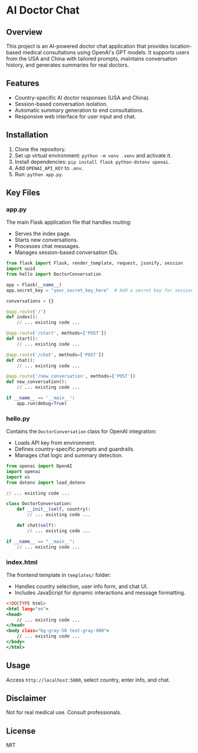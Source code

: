 # AI Doctor Chat

## Overview

This project is an AI-powered doctor chat application that provides location-based medical consultations using OpenAI's GPT models. It supports users from the USA and China with tailored prompts, maintains conversation history, and generates summaries for real doctors.

## Features
- Country-specific AI doctor responses (USA and China).
- Session-based conversation isolation.
- Automatic summary generation to end consultations.
- Responsive web interface for user input and chat.

## Installation
1. Clone the repository.
2. Set up virtual environment: `python -m venv .venv` and activate it.
3. Install dependencies: `pip install flask python-dotenv openai`.
4. Add `OPENAI_API_KEY` to `.env`.
5. Run: `python app.py`.

## Key Files

### app.py
The main Flask application file that handles routing:
- Serves the index page.
- Starts new conversations.
- Processes chat messages.
- Manages session-based conversation IDs.

```python:%2FUsers%2Fjackfang%2FDesktop%2FAI%20Project%20%2Fapp.py
from flask import Flask, render_template, request, jsonify, session
import uuid
from hello import DoctorConversation

app = Flask(__name__)
app.secret_key = "your_secret_key_here"  # Add a secret key for session management

conversations = {}

@app.route('/')
def index():
    // ... existing code ...

@app.route('/start', methods=['POST'])
def start():
    // ... existing code ...

@app.route('/chat', methods=['POST'])
def chat():
    // ... existing code ...

@app.route('/new_conversation', methods=['POST'])
def new_conversation():
    // ... existing code ...

if __name__ == '__main__':
    app.run(debug=True)
```

### hello.py
Contains the `DoctorConversation` class for OpenAI integration:
- Loads API key from environment.
- Defines country-specific prompts and guardrails.
- Manages chat logic and summary detection.

```python:%2FUsers%2Fjackfang%2FDesktop%2FAI%20Project%20%2Fhello.py
from openai import OpenAI
import openai
import os
from dotenv import load_dotenv

// ... existing code ...

class DoctorConversation:
    def __init__(self, country):
        // ... existing code ...

    def chat(self):
        // ... existing code ...

if __name__ == "__main__":
    // ... existing code ...
```

### index.html
The frontend template in `templates/` folder:
- Handles country selection, user info form, and chat UI.
- Includes JavaScript for dynamic interactions and message formatting.

```html:%2FUsers%2Fjackfang%2FDesktop%2FAI%20Project%20%2Ftemplates%2Findex.html
<!DOCTYPE html>
<html lang="en">
<head>
    // ... existing code ...
</head>
<body class="bg-gray-50 text-gray-900">
    // ... existing code ...
</body>
</html>
```

## Usage
Access `http://localhost:5000`, select country, enter info, and chat.

## Disclaimer
Not for real medical use. Consult professionals.

## License
MIT
